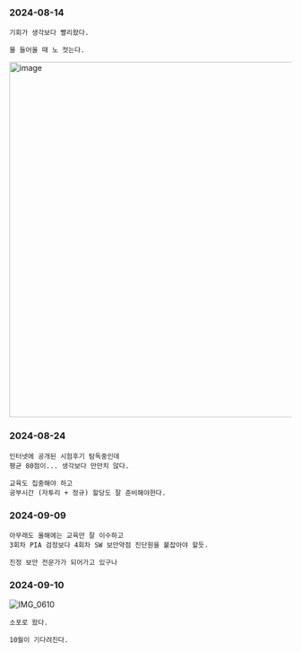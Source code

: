 ### 2024-08-14

  ```
  기회가 생각보다 빨리왔다.

  물 들어올 때 노 젓는다.
  ```
  <img width="633" alt="image" src="https://github.com/user-attachments/assets/fa4d2d50-fa10-4db8-b9b9-9f7f7dd0dd75">

### 2024-08-24

  ```
  인터넷에 공개된 시험후기 탐독중인데
  평균 80점이... 생각보다 만만치 않다.

  교육도 집중해야 하고
  공부시간 (자투리 + 정규) 할당도 잘 준비해야한다.
  ```
  
### 2024-09-09

  ```
  아무래도 올해에는 교육만 잘 이수하고
  3회차 PIA 검정보다 4회차 SW 보안약점 진단원을 붙잡아야 할듯.

  진정 보안 전문가가 되어가고 있구나
  ```

### 2024-09-10

![IMG_0610](https://github.com/user-attachments/assets/fb085a18-0145-4db2-9967-c93abd8983ee)


  ```
  소포로 왔다.

  10월이 기다려진다.
  ```
